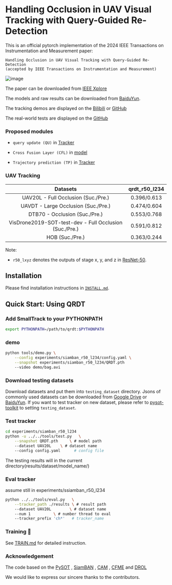 # Handling Occlusion in UAV Visual Tracking with Query-Guided Re-Detection

This is an official pytorch implementation of the 2024 IEEE Transactions on Instrumentation and Measurement paper: 
```
Handling Occlusion in UAV Visual Tracking with Query-Guided Re-Detection
(accepted by IEEE Transactions on Instrumentation and Measurement)
```

![image](https://github.com/xyl-507/QRDT/blob/master/figs/fig.jpg)

The paper can be downloaded from [IEEE Xplore]()

The models and raw results can be downloaded from [BaiduYun](https://pan.baidu.com/s/10G2rx4--6vWgGCHjKhWpHw?pwd=1234). 

The tracking demos are displayed on the [Bilibili](https://www.bilibili.com/video/BV1kN411n78y/) or [GitHub](https://github.com/xyl-507/QRDT/releases/tag/demo)

The real-world tests are displayed on the [GitHub](https://github.com/xyl-507/QRDT/releases/tag/demos)

### Proposed modules
- `query update (QU)` in [Tracker](https://github.com/xyl-507/QRDT/blob/master/siamban/tracker/siambanlt_tracker_template_KF.py)

- `Cross Fusion Layer (CFL)` in [model](https://github.com/xyl-507/QRDT/blob/master/siamban/models/cam.py)
  
- `Trajectory prediction (TP)` in [Tracker](https://github.com/xyl-507/QRDT/blob/master/siamban/tracker/siambanlt_tracker_template_KF.py)

### UAV Tracking

| Datasets | qrdt_r50_l234| 
| :--------------------: | :----------------: | 
| UAV20L - Full Occlusion (Suc./Pre.) | 0.396/0.613| 
| UAVDT - Large Occlusion (Suc./Pre.) | 0.474/0.604 |
| DTB70 - Occlusion (Suc./Pre.) | 0.553/0.768 |
| VisDrone2019-SOT-test-dev - Full Occlusion (Suc./Pre.) |0.591/0.812 |
| HOB (Suc./Pre.) | 0.363/0.244 |


Note:

-  `r50_lxyz` denotes the outputs of stage x, y, and z in [ResNet-50](https://arxiv.org/abs/1512.03385).

## Installation

Please find installation instructions in [`INSTALL.md`](INSTALL.md).

## Quick Start: Using QRDT

### Add SmallTrack to your PYTHONPATH

```bash
export PYTHONPATH=/path/to/qrdt:$PYTHONPATH
```


### demo

```bash
python tools/demo.py \
    --config experiments/siamban_r50_l234/config.yaml \
    --snapshot experiments/siamban_r50_l234/QRDT.pth
    --video demo/bag.avi
```

### Download testing datasets

Download datasets and put them into `testing_dataset` directory. Jsons of commonly used datasets can be downloaded from [Google Drive](https://drive.google.com/drive/folders/10cfXjwQQBQeu48XMf2xc_W1LucpistPI) or [BaiduYun](https://pan.baidu.com/s/1js0Qhykqqur7_lNRtle1tA#list/path=%2F). If you want to test tracker on new dataset, please refer to [pysot-toolkit](https://github.com/StrangerZhang/pysot-toolkit) to setting `testing_dataset`. 

### Test tracker

```bash
cd experiments/siamban_r50_l234
python -u ../../tools/test.py 	\
	--snapshot QRDT.pth 	\ # model path
	--dataset UAV20L 	\ # dataset name
	--config config.yaml	  # config file
```

The testing results will in the current directory(results/dataset/model_name/)

### Eval tracker

assume still in experiments/ssiamban_r50_l234

``` bash
python ../../tools/eval.py 	 \
	--tracker_path ./results \ # result path
	--dataset UAV20L        \ # dataset name
	--num 1 		 \ # number thread to eval
	--tracker_prefix 'ch*'   # tracker_name
```

###  Training :wrench:

See [TRAIN.md](TRAIN.md) for detailed instruction.


### Acknowledgement
The code based on the [PySOT](https://github.com/STVIR/pysot) , [SiamBAN](https://github.com/hqucv/siamban) ,
[CAM](https://dl.acm.org/doi/10.5555/3454287.3454647) , [CFME](https://ieeexplore.ieee.org/document/8880656) and [DROL](https://aaai.org/papers/13017-discriminative-and-robust-online-learning-for-siamese-visual-tracking/)

We would like to express our sincere thanks to the contributors.
